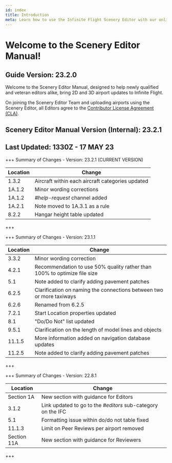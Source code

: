 ```yaml
---
id: index
title: Introduction
meta: Learn how to use the Infinite Flight Scenery Editor with our online documentation.
---
```


# Welcome to the Scenery Editor Manual!



## Guide Version: 23.2.0



Welcome to the Scenery Editor Manual, designed to help newly qualified and veteran editors alike, bring 2D and 3D airport updates to Infinite Flight. 



On joining the Scenery Editor Team and uploading airports using the Scenery Editor, all Editors agree to the [Contributor License Agreement (CLA)](https://github.com/infiniteflight/infiniteflight-localization/blob/main/CONTRIBUTING.md).



## Scenery Editor Manual Version (Internal): 23.2.1

## Last Updated: 1330Z - 17 MAY 23



+++ Summary of Changes - Version: 23.2.1 (CURRENT VERSION)

| Location | Change                                           |
| -------- | ------------------------------------------------ |
| 1.3.2    | Aircraft within each aircraft categories updated |
| 1A.1.2   | Minor wording corrections                        |
| 1A.1.2   | *#help-request* channel added                    |
| 1A.2.1   | Note moved to 1A.3.1 as a rule                   |
| 8.2.2    | Hangar height table updated                      |

+++



+++ Summary of Changes - Version: 23.1.1

| Location | Change                                                       |
| -------- | ------------------------------------------------------------ |
| 3.3.2    | Minor wording correction                                     |
| 4.2.1    | Recommendation to use 50% quality rather than 100% to optimize file size |
| 5.1      | Note added to clarify adding pavement patches                |
| 6.2.5    | Clarification on naming the connections between two or more taxiways |
| 6.2.6    | Renamed from 6.2.5                                           |
| 7.2.1    | Start Location properties updated                            |
| 8.1      | "Do/Do Not" list updated                                     |
| 9.5.1    | Clarification on the length of model lines and objects       |
| 11.1.5   | More information added on navigation database updates        |
| 11.2.5   | Note added to clarify adding pavement patches                |

+++



+++ Summary of Changes - Version: 22.8.1

| Location    | Change                                                       |
| ----------- | ------------------------------------------------------------ |
| Section 1A  | New section with guidance for Editors                        |
| 3.1.2       | Link updated to go to the *#editors* sub-category on the IFC |
| 5.1         | Formatting issue within do/do not table fixed                |
| 11.1.3      | Limit on Peer Reviews per airport removed                    |
| Section 11A | New section with guidance for Reviewers                      |

+++

